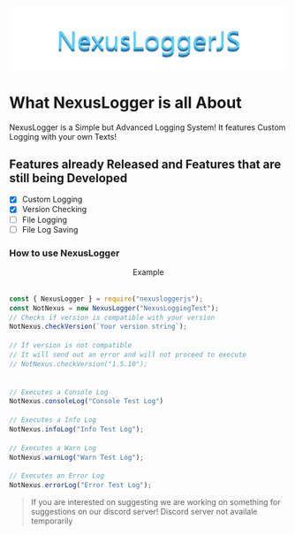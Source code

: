 <div align="center">
    <br />
    <p>
        <img src="./NexusLoggerJS-Logo.png" width="512" alt="NexusLoggerJS" />
    </p>
</div>

# What NexusLogger is all About

NexusLogger is a Simple but Advanced Logging System! It features Custom Logging with your own Texts!

## Features already Released and Features that are still being Developed

- [x] Custom Logging
- [x] Version Checking
- [ ] File Logging
- [ ] File Log Saving

### How to use NexusLogger

<p align="center">
    Example
</p>

```js

const { NexusLogger } = require("nexusloggerjs");
const NotNexus = new NexusLogger("NexusLoggingTest");
// Checks if version is compatible with your version
NotNexus.checkVersion(`Your version string`);

// If version is not compatible
// It will send out an error and will not proceed to execute
// NotNexus.checkVersion("1.5.10");


// Executes a Console Log
NotNexus.consoleLog("Console Test Log")

// Executes a Info Log
NotNexus.infoLog("Info Test Log");

// Executes a Warn Log
NotNexus.warnLog("Warn Test Log");

// Executes an Error Log
NotNexus.errorLog("Error Test Log");
```

> If you are interested on suggesting we are working on something for suggestions on our discord server!
> Discord server not availale temporarily